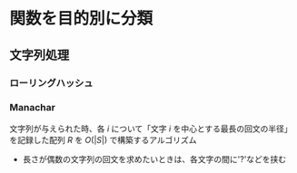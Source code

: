 # 関数を目的別に分類

## 文字列処理

### ローリングハッシュ

### Manachar
文字列が与えられた時、各 $i$ について「文字 $i$ を中心とする最長の回文の半径」を記録した配列 $R$ を $O(|S|)$ で構築するアルゴリズム
- 長さが偶数の文字列の回文を求めたいときは、各文字の間に'?'などを挟む
